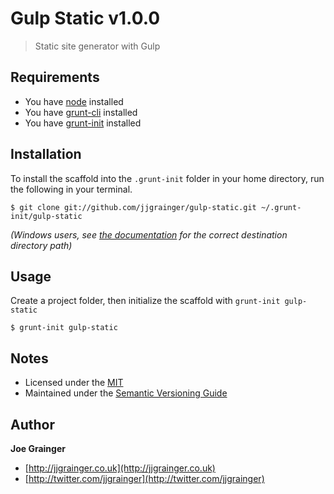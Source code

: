 # Gulp Static v1.0.0

> Static site generator with Gulp

## Requirements

* You have [node](http://nodejs.org) installed
* You have [grunt-cli](http://gruntjs.com/getting-started) installed
* You have [grunt-init](http://gruntjs.com/project-scaffolding) installed

## Installation

To install the scaffold into the `.grunt-init` folder in your home directory, run the following in your terminal.

```
$ git clone git://github.com/jjgrainger/gulp-static.git ~/.grunt-init/gulp-static
```

_(Windows users, see [the documentation](http://gruntjs.com/project-scaffolding#installing-templates) for the correct destination directory path)_

## Usage

Create a project folder, then initialize the scaffold with `grunt-init gulp-static`

```
$ grunt-init gulp-static
```

## Notes

* Licensed under the [MIT](https://github.com/jjgrainger/gulp-static/blob/master/LICENSE)
* Maintained under the [Semantic Versioning Guide](http://semver.org)

## Author

**Joe Grainger**

* [http://jjgrainger.co.uk](http://jjgrainger.co.uk)
* [http://twitter.com/jjgrainger](http://twitter.com/jjgrainger)
